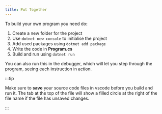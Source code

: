 ```yaml
---
title: Put Together
---
```


To build your own program you need do:

1. Create a new folder for the project
2. Use `dotnet new console` to initialise the project
3. Add used packages using `dotnet add package`
4. Write the code in **Program.cs**
5. Build and run using `dotnet run`

You can also run this in the debugger, which will let you step through the program, seeing each instruction in action.

:::tip

Make sure to **save** your source code files in vscode before you build and run it. The tab at the top of the file will show a filled circle at the right of the file name if the file has unsaved changes.

:::